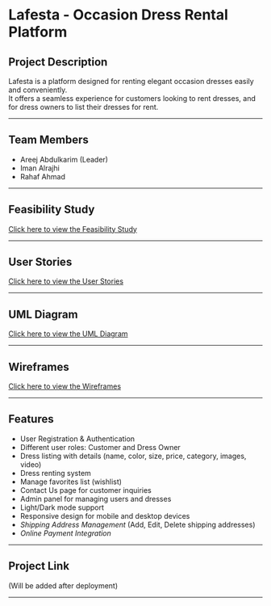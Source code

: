 # Lafesta - Occasion Dress Rental Platform

## Project Description
Lafesta is a platform designed for renting elegant occasion dresses easily and conveniently.  
It offers a seamless experience for customers looking to rent dresses, and for dress owners to list their dresses for rent.

---

## Team Members
- Areej Abdulkarim (Leader)
- Iman Alrajhi
- Rahaf Ahmad

---

## Feasibility Study
[Click here to view the Feasibility Study](https://1drv.ms/b/c/443775a768579e5d/EamTuM6-YBBKjkmRijBpqToBjCfG6y7j866n_ST7BN2AtQ?e=xRiNyZ)

---

## User Stories
[Click here to view the User Stories](https://1drv.ms/b/c/443775a768579e5d/Eb_jNhXGRjxCgm4DzmP9cSUBn5f0-KIhDHShoGo5_Vj68g?e=I6Gxxs)

---

## UML Diagram
[Click here to view the UML Diagram](https://lucid.app/lucidchart/0381286b-aebd-44ed-a43b-d5487078a067/edit?viewport_loc=-238%2C-459%2C3769%2C1711%2C0_0&invitationId=inv_63011c16-a9fe-4b09-93bc-ca30214f2fc7)

---

## Wireframes
[Click here to view the Wireframes](https://www.canva.com/design/DAGT6uNLUzQ/ZKIMrb7LVO6qEptaLtA6bw/edit?utm_content=DAGT6uNLUzQ&utm_campaign=designshare&utm_medium=link2&utm_source=sharebutton)

---

## Features
- User Registration & Authentication
- Different user roles: Customer and Dress Owner
- Dress listing with details (name, color, size, price, category, images, video)
- Dress renting system
- Manage favorites list (wishlist)
- Contact Us page for customer inquiries
- Admin panel for managing users and dresses
- Light/Dark mode support
- Responsive design for mobile and desktop devices
- *Shipping Address Management* (Add, Edit, Delete shipping addresses)
- *Online Payment Integration* 

---

## Project Link
(Will be added after deployment)

---